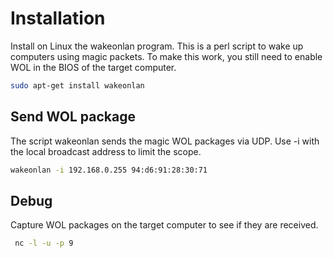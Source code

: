 # Installation

Install on Linux the wakeonlan program. This is a perl script to wake up computers using magic packets. To make this work, you still need to enable WOL in the BIOS of the target computer.

```sh
sudo apt-get install wakeonlan
```

## Send WOL package

The script wakeonlan sends the magic WOL packages via UDP. Use -i with the local broadcast address to limit the scope. 

```sh
wakeonlan -i 192.168.0.255 94:d6:91:28:30:71
```

## Debug

Capture WOL packages on the target computer to see if they are received.

```sh
 nc -l -u -p 9
 ```
 
 
